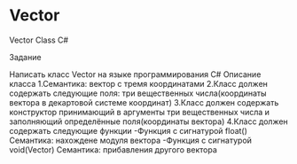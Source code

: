 # Vector
Vector Class C#

Задание 


Написать класс Vector на языке программирования C# 
Описание класса 
1.Семантика: вектор с тремя координатами 
2.Класс должен содержать следующие поля: три вещественных числа(координаты вектора в декартовой системе координат) 
3.Класс должен содержать конструктор принимающий в аргументы три вещественных числа и заполняющий определённые поля(координаты вектора) 
4.Класс должен содержать следующие функции 
 -Функция с сигнатурой float() 
 Семантика: нахожденe модуля вектора 
 -Функция с сигнатурой void(Vector) 
 Семантика: прибавления другого вектора 
